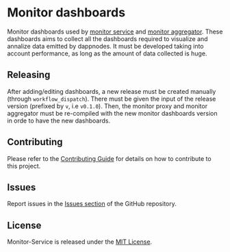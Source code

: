 # Monitor dashboards

Monitor dashboards used by [monitor service](https://github.com/dappnode/monitor-service) and [monitor aggregator](https://github.com/dappnode/monitor-aggregator). These dashboards aims to collect all the dashboards required to visualize and annalize data emitted by dappnodes. It must be developed taking into account performance, as long as the amount of data collected is huge.

## Releasing

After adding/editing dashboards, a new release must be created manually (through `workflow_dispatch`). There must be given the input of the release version (prefixed by `v`, i.e `v0.1.0`). Then, the monitor proxy and monitor aggregator must be re-compiled with the new monitor dashboards version in orde to have the new dashboards.

## Contributing

Please refer to the [Contributing Guide](CONTRIBUTING.md) for details on how to contribute to this project.

## Issues

Report issues in the [Issues section](https://github.com/dappnode/monitor-service/issues) of the GitHub repository.

## License

Monitor-Service is released under the [MIT License](LICENSE).